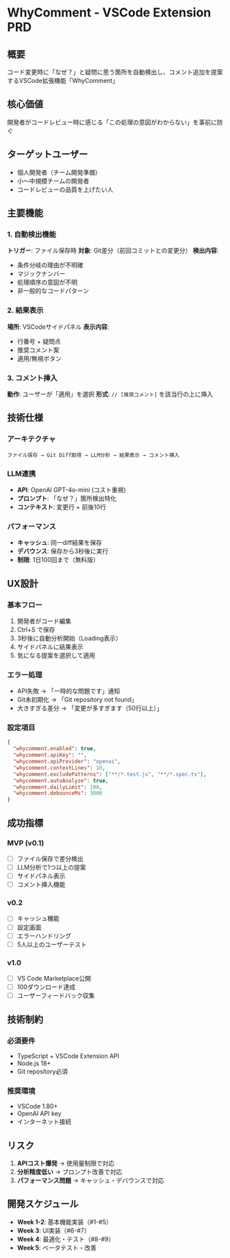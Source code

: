 # WhyComment - VSCode Extension PRD

## 概要

コード変更時に「なぜ？」と疑問に思う箇所を自動検出し、コメント追加を提案するVSCode拡張機能「WhyComment」

## 核心価値

開発者がコードレビュー時に感じる「この処理の意図がわからない」を事前に防ぐ

## ターゲットユーザー

- 個人開発者（チーム開発準備）
- 小〜中規模チームの開発者
- コードレビューの品質を上げたい人

## 主要機能

### 1. 自動検出機能

**トリガー**: ファイル保存時
**対象**: Git差分（前回コミットとの変更分）
**検出内容**:

- 条件分岐の理由が不明確
- マジックナンバー
- 処理順序の意図が不明
- 非一般的なコードパターン

### 2. 結果表示

**場所**: VSCodeサイドパネル
**表示内容**:

- 行番号 + 疑問点
- 推奨コメント案
- 適用/無視ボタン

### 3. コメント挿入

**動作**: ユーザーが「適用」を選択
**形式**: `// [推奨コメント]` を該当行の上に挿入

## 技術仕様

### アーキテクチャ

```
ファイル保存 → Git Diff取得 → LLM分析 → 結果表示 → コメント挿入
```

### LLM連携

- **API**: OpenAI GPT-4o-mini (コスト重視)
- **プロンプト**: 「なぜ？」箇所検出特化
- **コンテキスト**: 変更行 + 前後10行

### パフォーマンス

- **キャッシュ**: 同一diff結果を保存
- **デバウンス**: 保存から3秒後に実行
- **制限**: 1日100回まで（無料版）

## UX設計

### 基本フロー

1. 開発者がコード編集
1. Ctrl+S で保存
1. 3秒後に自動分析開始（Loading表示）
1. サイドパネルに結果表示
1. 気になる提案を選択して適用

### エラー処理

- API失敗 → 「一時的な問題です」通知
- Git未初期化 → 「Git repository not found」
- 大きすぎる差分 → 「変更が多すぎます（50行以上）」

### 設定項目

```json
{
  "whycomment.enabled": true,
  "whycomment.apiKey": "",
  "whycomment.apiProvider": "openai",
  "whycomment.contextLines": 10,
  "whycomment.excludePatterns": ["**/*.test.js", "**/*.spec.ts"],
  "whycomment.autoAnalyze": true,
  "whycomment.dailyLimit": 100,
  "whycomment.debounceMs": 3000
}
```

## 成功指標

### MVP (v0.1)

- [ ] ファイル保存で差分検出
- [ ] LLM分析で1つ以上の提案
- [ ] サイドパネル表示
- [ ] コメント挿入機能

### v0.2

- [ ] キャッシュ機能
- [ ] 設定画面
- [ ] エラーハンドリング
- [ ] 5人以上のユーザーテスト

### v1.0

- [ ] VS Code Marketplace公開
- [ ] 100ダウンロード達成
- [ ] ユーザーフィードバック収集

## 技術制約

### 必須要件

- TypeScript + VSCode Extension API
- Node.js 18+
- Git repository必須

### 推奨環境

- VSCode 1.80+
- OpenAI API key
- インターネット接続

## リスク

1. **APIコスト爆発** → 使用量制限で対応
1. **分析精度低い** → プロンプト改善で対応
1. **パフォーマンス問題** → キャッシュ・デバウンスで対応

## 開発スケジュール

- **Week 1-2**: 基本機能実装（#1-#5）
- **Week 3**: UI実装（#6-#7）
- **Week 4**: 最適化・テスト（#8-#9）
- **Week 5**: ベータテスト・改善
